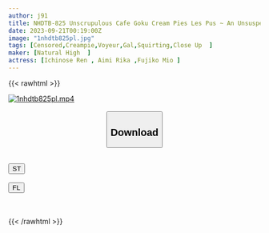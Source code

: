 ```yaml
---
author: j91
title: NHDTB-825 Unscrupulous Cafe Goku Cream Pies Les Pus ~ An Unsuspecting Gal Who Feels Leaking Breathing After Taking Sleeping Pills ~
date: 2023-09-21T00:19:00Z
image: "1nhdtb825pl.jpg"
tags: [Censored,Creampie,Voyeur,Gal,Squirting,Close Up	]
maker: [Natural High  ]
actress: [Ichinose Ren , Aimi Rika ,Fujiko Mio ]
---
```



{{< rawhtml >}}

<div class="video" data-videoid="wPVXe6z72xToOg">
    <a href="javascript:;">
        <img src="https://my.j91.asia/posts/1nhdtb825pl/1nhdtb825pl.jpg" width="WIDTH" height="HEIGHT" alt="1nhdtb825pl.mp4" loading="lazy">
    </a>
</div>

<script type="text/javascript" src="https://j91.asia/asset/on-demand-st.js"></script>

<br>
  <link rel="stylesheet" href="https://j91.asia/asset/bs5.css">
  
  <center>
  <button class="btn btn-primary" type="button" data-bs-toggle="collapse" data-bs-target=".multi-collapse" aria-expanded="false" aria-controls="multiCollapseExample1 multiCollapseExample2"><h2>Download</h2></button></center>
</p>
<div class="row">
  <div class="col">
    <div class="collapse multi-collapse" id="multiCollapseExample1">
      <div class="card card-body">
	      	      <br>
<div class="buttons">  
<a href="https://streamtape.to/v/wPVXe6z72xToOg"><button class="btn-hover color-3"><i class="fa fa-download"></i> ST</button></a></div>
    </div>
  </div>
</div>
  <div class="col">
    <div class="collapse multi-collapse" id="multiCollapseExample2">
      <div class="card card-body">
	      <br>
<div class="buttons">
    <a href="https://filelions.online/f/10ra9eytsvzf"><button class="btn-hover color-9"><i class="fa fa-download"></i> FL</button></a></div>
<br><br>
      </div>
    </div>
  </div>
</div>

{{< /rawhtml >}}